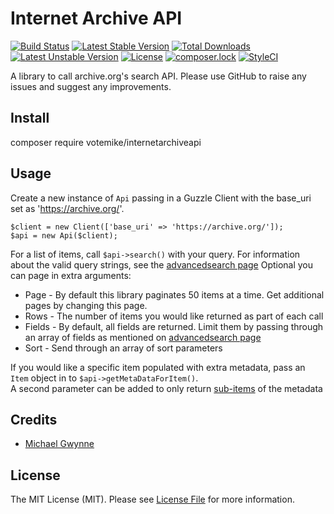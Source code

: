 # Internet Archive API

[![Build Status](https://travis-ci.org/votemike/internet-archive-api.svg?branch=master)](https://travis-ci.org/votemike/internet-archive-api)
[![Latest Stable Version](https://poser.pugx.org/votemike/internet-archive-api/v/stable)](https://packagist.org/packages/votemike/internet-archive-api)
[![Total Downloads](https://poser.pugx.org/votemike/internet-archive-api/downloads)](https://packagist.org/packages/votemike/internet-archive-api)
[![Latest Unstable Version](https://poser.pugx.org/votemike/internet-archive-api/v/unstable)](https://packagist.org/packages/votemike/internet-archive-api)
[![License](https://poser.pugx.org/votemike/internet-archive-api/license)](https://packagist.org/packages/votemike/internet-archive-api)
[![composer.lock](https://poser.pugx.org/votemike/internet-archive-api/composerlock)](https://packagist.org/packages/votemike/internet-archive-api)
[![StyleCI](https://styleci.io/repos/102968140/shield?branch=master)](https://styleci.io/repos/102968140)

A library to call archive.org's search API. 
Please use GitHub to raise any issues and suggest any improvements.

## Install

composer require votemike/internetarchiveapi

## Usage

Create a new instance of `Api` passing in a Guzzle Client with the base_uri set as 'https://archive.org/'.
```
$client = new Client(['base_uri' => 'https://archive.org/']);
$api = new Api($client);
```

For a list of items, call `$api->search()` with your query. For information about the valid query strings, see the [advancedsearch page](https://archive.org/advancedsearch.php)
Optional you can page in extra arguments:
* Page - By default this library paginates 50 items at a time. Get additional pages by changing this page.
* Rows - The number of items you would like returned as part of each call
* Fields - By default, all fields are returned. Limit them by passing through an array of fields as mentioned on [advancedsearch page](https://archive.org/advancedsearch.php)
* Sort - Send through an array of sort parameters

If you would like a specific item populated with extra metadata, pass an `Item` object in to `$api->getMetaDataForItem()`.  
A second parameter can be added to only return [sub-items](http://blog.archive.org/2013/07/04/metadata-api/) of the metadata

## Credits

- [Michael Gwynne](http://www.votemike.co.uk)

## License

The MIT License (MIT). Please see [License File](LICENSE.md) for more information.

[link-author]: https://github.com/votemike
